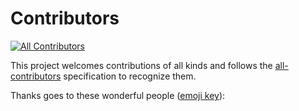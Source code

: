 # Contributors

<!-- ALL-CONTRIBUTORS-BADGE:START - Do not remove or modify this section -->
[![All Contributors](https://img.shields.io/badge/all_contributors-244-orange.svg)](#contributors)
<!-- ALL-CONTRIBUTORS-BADGE:END -->

This project welcomes contributions of all kinds and follows the [all-contributors](https://github.com/all-contributors/all-contributors) specification to recognize them.

Thanks goes to these wonderful people ([emoji key](https://allcontributors.org/docs/en/emoji-key)):

<!-- ALL-CONTRIBUTORS-LIST:START - Do not remove or modify this section -->
<!-- prettier-ignore-start -->
<!-- markdownlint-disable -->

<!-- markdownlint-restore -->
<!-- prettier-ignore-end -->

<!-- ALL-CONTRIBUTORS-LIST:END -->
